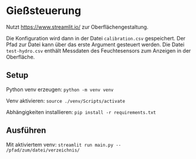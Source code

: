 # Gießsteuerung

Nutzt https://www.streamlit.io/ zur Oberflächengestaltung.

Die Konfiguration wird dann in der Datei `calibration.csv` gespeichert. Der Pfad zur Datei
kann über das erste Argument gesteuert werden. Die Datei `test-hydro.csv` enthält Messdaten
des Feuchtesensors zum Anzeigen in der Oberfläche.

## Setup

Python venv erzeugen: `python -m venv venv`

Venv aktivieren: `source ./venv/Scripts/activate`

Abhängigkeiten installieren: `pip install -r requirements.txt`

## Ausführen

Mit aktiviertem venv: `streamlit run main.py -- /pfad/zum/datei/verzeichnis/`
